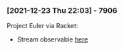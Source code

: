 ### [2021-12-23 Thu 22:03] - 7906
 
Project Euler via Racket:
 - Stream observable [here](https://rajpatil.dev/projects/ProjectEuler)

